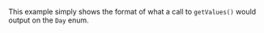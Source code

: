 This example simply shows the format of what a call to `getValues()` would output on the `Day` enum.
